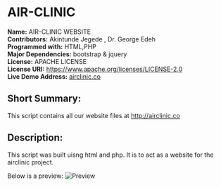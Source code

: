 # AIR-CLINIC

**Name:** AIR-CLINIC WEBSITE <br/>
**Contributors:** Akintunde Jegede , Dr. George Edeh <br/>
**Programmed with:** HTML,PHP<br/>
**Major Dependencies:** bootstrap & jquery<br/>
**License:** APACHE LICENSE <br/>
**License URI:** https://www.apache.org/licenses/LICENSE-2.0 <br/>
**Live Demo Address:** [airclinic.co](airclinic.co) <br/>

## Short Summary:
This script contains all our website files at http://airclinic.co

## Description:
This script was built uisng html and php. It is to act as a website for the airclinic project.

Below is a preview:
![Preview](http://airclinic.co/a.PNG)
